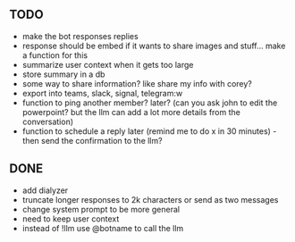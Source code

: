 ## TODO
* make the bot responses replies
* response should be embed if it wants to share images and stuff... make a function for this
* summarize user context when it gets too large
* store summary in a db
* some way to share information? like share my info with corey?
* export into teams, slack, signal, telegram:w
* function to ping another member? later? (can you ask john to edit the powerpoint? but the llm can add a lot more details from the conversation)
* function to schedule a reply later (remind me to do x in 30 minutes) - then send the confirmation to the llm?

## DONE
* add dialyzer
* truncate longer responses to 2k characters or send as two messages
* change system prompt to be more general
* need to keep user context
* instead of !llm use @botname to call the llm
